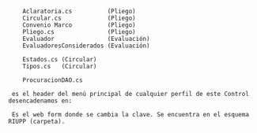 <!-- Secciones -->

<!-- Entidades -->
   <!-- SondaIConstruye.Framework.Entidad.NH -->
        Aclaratoria.cs          (Pliego)
        Circular.cs             (Pliego)
        Convenio Marco          (Pliego)
        Pliego.cs               (Pliego)
        Evaluador               (Evaluación)
        EvaluadoresConsiderados (Evaluación)
   <!-- SondaIConstruye.Framework.Enums -->
        Estados.cs (Circular)
        Tipos.cs   (Circular)


<!-- Interfaces -->
   <!-- SondaIConstruye.Framework.Interfaces.Datos -->
        ProcuracionDAO.cs


<!-- Procesos -->


<!-- Servicios -->


<!-- WebSites -->

<!-- Sección: Controles -->
<!-- header.ascx  -->
     es el header del menú principal de cualquier perfil de este Control desencadenamos en:
   <!-- CambiarClave.aspx -->
     Es el web form donde se cambia la clave. Se encuentra en el esquema RIUPP (carpeta).
   <!--  -->